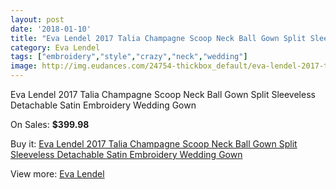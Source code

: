 ```yaml
---
layout: post
date: '2018-01-10'
title: "Eva Lendel 2017 Talia Champagne Scoop Neck Ball Gown Split Sleeveless Detachable Satin Embroidery Wedding Gown"
category: Eva Lendel
tags: ["embroidery","style","crazy","neck","wedding"]
image: http://img.eudances.com/24754-thickbox_default/eva-lendel-2017-talia-champagne-scoop-neck-ball-gown-split-sleeveless-detachable-satin-embroidery-wedding-gown.jpg
---
```

Eva Lendel 2017 Talia Champagne Scoop Neck Ball Gown Split Sleeveless Detachable Satin Embroidery Wedding Gown

On Sales: **$399.98**
<a href="https://www.eudances.com/en/eva-lendel/8220-eva-lendel-2017-talia-champagne-scoop-neck-ball-gown-split-sleeveless-detachable-satin-embroidery-wedding-gown.html"><amp-img layout="responsive" width="600" height="600" src="//img.eudances.com/24754-thickbox_default/eva-lendel-2017-talia-champagne-scoop-neck-ball-gown-split-sleeveless-detachable-satin-embroidery-wedding-gown.jpg" alt="Eva Lendel 2017 Talia Champagne Scoop Neck Ball Gown Split Sleeveless Detachable Satin Embroidery Wedding Gown 0" /></a>
<a href="https://www.eudances.com/en/eva-lendel/8220-eva-lendel-2017-talia-champagne-scoop-neck-ball-gown-split-sleeveless-detachable-satin-embroidery-wedding-gown.html"><amp-img layout="responsive" width="600" height="600" src="//img.eudances.com/24759-thickbox_default/eva-lendel-2017-talia-champagne-scoop-neck-ball-gown-split-sleeveless-detachable-satin-embroidery-wedding-gown.jpg" alt="Eva Lendel 2017 Talia Champagne Scoop Neck Ball Gown Split Sleeveless Detachable Satin Embroidery Wedding Gown 1" /></a>
<a href="https://www.eudances.com/en/eva-lendel/8220-eva-lendel-2017-talia-champagne-scoop-neck-ball-gown-split-sleeveless-detachable-satin-embroidery-wedding-gown.html"><amp-img layout="responsive" width="600" height="600" src="//img.eudances.com/24758-thickbox_default/eva-lendel-2017-talia-champagne-scoop-neck-ball-gown-split-sleeveless-detachable-satin-embroidery-wedding-gown.jpg" alt="Eva Lendel 2017 Talia Champagne Scoop Neck Ball Gown Split Sleeveless Detachable Satin Embroidery Wedding Gown 2" /></a>
<a href="https://www.eudances.com/en/eva-lendel/8220-eva-lendel-2017-talia-champagne-scoop-neck-ball-gown-split-sleeveless-detachable-satin-embroidery-wedding-gown.html"><amp-img layout="responsive" width="600" height="600" src="//img.eudances.com/24757-thickbox_default/eva-lendel-2017-talia-champagne-scoop-neck-ball-gown-split-sleeveless-detachable-satin-embroidery-wedding-gown.jpg" alt="Eva Lendel 2017 Talia Champagne Scoop Neck Ball Gown Split Sleeveless Detachable Satin Embroidery Wedding Gown 3" /></a>
<a href="https://www.eudances.com/en/eva-lendel/8220-eva-lendel-2017-talia-champagne-scoop-neck-ball-gown-split-sleeveless-detachable-satin-embroidery-wedding-gown.html"><amp-img layout="responsive" width="600" height="600" src="//img.eudances.com/24756-thickbox_default/eva-lendel-2017-talia-champagne-scoop-neck-ball-gown-split-sleeveless-detachable-satin-embroidery-wedding-gown.jpg" alt="Eva Lendel 2017 Talia Champagne Scoop Neck Ball Gown Split Sleeveless Detachable Satin Embroidery Wedding Gown 4" /></a>
<a href="https://www.eudances.com/en/eva-lendel/8220-eva-lendel-2017-talia-champagne-scoop-neck-ball-gown-split-sleeveless-detachable-satin-embroidery-wedding-gown.html"><amp-img layout="responsive" width="600" height="600" src="//img.eudances.com/24755-thickbox_default/eva-lendel-2017-talia-champagne-scoop-neck-ball-gown-split-sleeveless-detachable-satin-embroidery-wedding-gown.jpg" alt="Eva Lendel 2017 Talia Champagne Scoop Neck Ball Gown Split Sleeveless Detachable Satin Embroidery Wedding Gown 5" /></a>

Buy it: [Eva Lendel 2017 Talia Champagne Scoop Neck Ball Gown Split Sleeveless Detachable Satin Embroidery Wedding Gown](https://www.eudances.com/en/eva-lendel/8220-eva-lendel-2017-talia-champagne-scoop-neck-ball-gown-split-sleeveless-detachable-satin-embroidery-wedding-gown.html "Eva Lendel 2017 Talia Champagne Scoop Neck Ball Gown Split Sleeveless Detachable Satin Embroidery Wedding Gown")

View more: [Eva Lendel](https://www.eudances.com/en/125-eva-lendel "Eva Lendel")